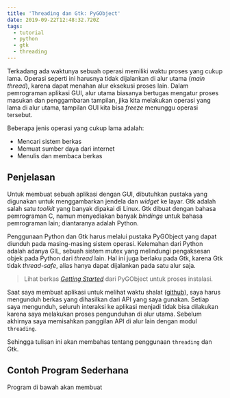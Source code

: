 ```yaml
---
title: 'Threading dan Gtk: PyGObject'
date: 2019-09-22T12:48:32.720Z
tags:
  - tutorial
  - python
  - gtk
  - threading
---
```

Terkadang ada waktunya sebuah operasi memiliki waktu proses yang cukup lama. Operasi seperti ini harusnya tidak dijalankan di alur utama (*main thread*), karena dapat menahan alur eksekusi proses lain. Dalam pemrograman aplikasi GUI, alur utama biasanya bertugas mengatur proses masukan dan penggambaran tampilan, jika kita melakukan operasi yang lama di alur utama, tampilan GUI kita bisa *freeze* menunggu operasi tersebut.

Beberapa jenis operasi yang cukup lama adalah:

- Mencari sistem berkas
- Memuat sumber daya dari internet
- Menulis dan membaca berkas

## Penjelasan

Untuk membuat sebuah aplikasi dengan GUI, dibutuhkan pustaka yang digunakan untuk menggambarkan jendela dan *widget* ke layar. Gtk adalah salah satu *toolkit* yang banyak dipakai di Linux. Gtk dibuat dengan bahasa pemrograman C, namun menyediakan banyak *bindings* untuk bahasa pemrograman lain; diantaranya adalah Python.

Penggunaan Python dan Gtk harus melalui pustaka PyGObject yang dapat diunduh pada masing-masing sistem operasi. Kelemahan dari Python adalah adanya GIL, sebuah sistem mutex yang melindungi pengaksesan objek pada Python dari *thread* lain. Hal ini juga berlaku pada Gtk, karena Gtk tidak *thread-safe*, alias hanya dapat dijalankan pada satu alur saja.

> Lihat berkas [*Getting Started*](https://pygobject.readthedocs.io/en/latest/getting_started.html) dari PyGObject untuk proses instalasi.

Saat saya membuat aplikasi untuk melihat waktu shalat ([github](https://github.com/yursan9/arkan)), saya harus mengunduh berkas yang dihasilkan dari API yang saya gunakan. Setiap saya mengunduh, seluruh interaksi ke aplikasi menjadi tidak bisa dilakukan karena saya melakukan proses pengunduhan di alur utama. Sebelum akhirnya saya memisahkan panggilan API di alur lain dengan modul `threading`.

Sehingga tulisan ini akan membahas tentang penggunaan `threading` dan Gtk.

## Contoh Program Sederhana

Program di bawah akan membuat 
